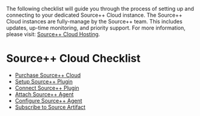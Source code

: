 The following checklist will guide you through the process of setting up and connecting to your dedicated Source++ Cloud instance. The Source++ Cloud instances are fully-manage by the Source++ team. This includes updates, up-time monitoring, and priority support.
For more information, please visit: [Source++ Cloud Hosting](https://sourceplusplus.com/hosting.html).

# Source++ Cloud Checklist

- [Purchase Source++ Cloud](https://sourceplusplus.com/hosting.html)
- [Setup Source++ Plugin](./05-setup-source-plugin.md)
- [Connect Source++ Plugin](./06-connect-source-plugin.md)
- [Attach Source++ Agent](./07-attach-source-agent.md)
- [Configure Source++ Agent](./08-configure-source-agent.md)
- [Subscribe to Source Artifact](./09-subscribe-to-artifact.md)
